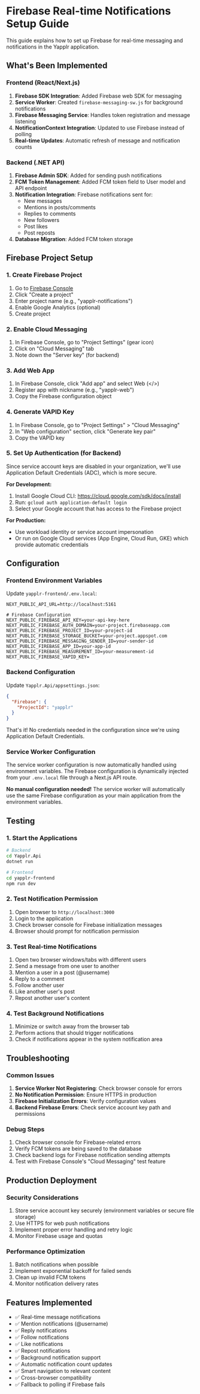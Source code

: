 # Firebase Real-time Notifications Setup Guide

This guide explains how to set up Firebase for real-time messaging and notifications in the Yapplr application.

## What's Been Implemented

### Frontend (React/Next.js)
1. **Firebase SDK Integration**: Added Firebase web SDK for messaging
2. **Service Worker**: Created `firebase-messaging-sw.js` for background notifications
3. **Firebase Messaging Service**: Handles token registration and message listening
4. **NotificationContext Integration**: Updated to use Firebase instead of polling
5. **Real-time Updates**: Automatic refresh of message and notification counts

### Backend (.NET API)
1. **Firebase Admin SDK**: Added for sending push notifications
2. **FCM Token Management**: Added FCM token field to User model and API endpoint
3. **Notification Integration**: Firebase notifications sent for:
   - New messages
   - Mentions in posts/comments
   - Replies to comments
   - New followers
   - Post likes
   - Post reposts
4. **Database Migration**: Added FCM token storage

## Firebase Project Setup

### 1. Create Firebase Project
1. Go to [Firebase Console](https://console.firebase.google.com/)
2. Click "Create a project"
3. Enter project name (e.g., "yapplr-notifications")
4. Enable Google Analytics (optional)
5. Create project

### 2. Enable Cloud Messaging
1. In Firebase Console, go to "Project Settings" (gear icon)
2. Click on "Cloud Messaging" tab
3. Note down the "Server key" (for backend)

### 3. Add Web App
1. In Firebase Console, click "Add app" and select Web (</>) 
2. Register app with nickname (e.g., "yapplr-web")
3. Copy the Firebase configuration object

### 4. Generate VAPID Key
1. In Firebase Console, go to "Project Settings" > "Cloud Messaging"
2. In "Web configuration" section, click "Generate key pair"
3. Copy the VAPID key

### 5. Set Up Authentication (for Backend)
Since service account keys are disabled in your organization, we'll use Application Default Credentials (ADC), which is more secure.

**For Development:**
1. Install Google Cloud CLI: https://cloud.google.com/sdk/docs/install
2. Run: `gcloud auth application-default login`
3. Select your Google account that has access to the Firebase project

**For Production:**
- Use workload identity or service account impersonation
- Or run on Google Cloud services (App Engine, Cloud Run, GKE) which provide automatic credentials

## Configuration

### Frontend Environment Variables
Update `yapplr-frontend/.env.local`:

```env
NEXT_PUBLIC_API_URL=http://localhost:5161

# Firebase Configuration
NEXT_PUBLIC_FIREBASE_API_KEY=your-api-key-here
NEXT_PUBLIC_FIREBASE_AUTH_DOMAIN=your-project.firebaseapp.com
NEXT_PUBLIC_FIREBASE_PROJECT_ID=your-project-id
NEXT_PUBLIC_FIREBASE_STORAGE_BUCKET=your-project.appspot.com
NEXT_PUBLIC_FIREBASE_MESSAGING_SENDER_ID=your-sender-id
NEXT_PUBLIC_FIREBASE_APP_ID=your-app-id
NEXT_PUBLIC_FIREBASE_MEASUREMENT_ID=your-measurement-id
NEXT_PUBLIC_FIREBASE_VAPID_KEY=
```

### Backend Configuration
Update `Yapplr.Api/appsettings.json`:

```json
{
  "Firebase": {
    "ProjectId": "yapplr"
  }
}
```

That's it! No credentials needed in the configuration since we're using Application Default Credentials.

### Service Worker Configuration
The service worker configuration is now automatically handled using environment variables. The Firebase configuration is dynamically injected from your `.env.local` file through a Next.js API route.

**No manual configuration needed!** The service worker will automatically use the same Firebase configuration as your main application from the environment variables.

## Testing

### 1. Start the Applications
```bash
# Backend
cd Yapplr.Api
dotnet run

# Frontend
cd yapplr-frontend
npm run dev
```

### 2. Test Notification Permission
1. Open browser to `http://localhost:3000`
2. Login to the application
3. Check browser console for Firebase initialization messages
4. Browser should prompt for notification permission

### 3. Test Real-time Notifications
1. Open two browser windows/tabs with different users
2. Send a message from one user to another
3. Mention a user in a post (@username)
4. Reply to a comment
5. Follow another user
6. Like another user's post
7. Repost another user's content

### 4. Test Background Notifications
1. Minimize or switch away from the browser tab
2. Perform actions that should trigger notifications
3. Check if notifications appear in the system notification area

## Troubleshooting

### Common Issues
1. **Service Worker Not Registering**: Check browser console for errors
2. **No Notification Permission**: Ensure HTTPS in production
3. **Firebase Initialization Errors**: Verify configuration values
4. **Backend Firebase Errors**: Check service account key path and permissions

### Debug Steps
1. Check browser console for Firebase-related errors
2. Verify FCM tokens are being saved to the database
3. Check backend logs for Firebase notification sending attempts
4. Test with Firebase Console's "Cloud Messaging" test feature

## Production Deployment

### Security Considerations
1. Store service account key securely (environment variables or secure file storage)
2. Use HTTPS for web push notifications
3. Implement proper error handling and retry logic
4. Monitor Firebase usage and quotas

### Performance Optimization
1. Batch notifications when possible
2. Implement exponential backoff for failed sends
3. Clean up invalid FCM tokens
4. Monitor notification delivery rates

## Features Implemented

- ✅ Real-time message notifications
- ✅ Mention notifications (@username)
- ✅ Reply notifications
- ✅ Follow notifications
- ✅ Like notifications
- ✅ Repost notifications
- ✅ Background notification support
- ✅ Automatic notification count updates
- ✅ Smart navigation to relevant content
- ✅ Cross-browser compatibility
- ✅ Fallback to polling if Firebase fails
